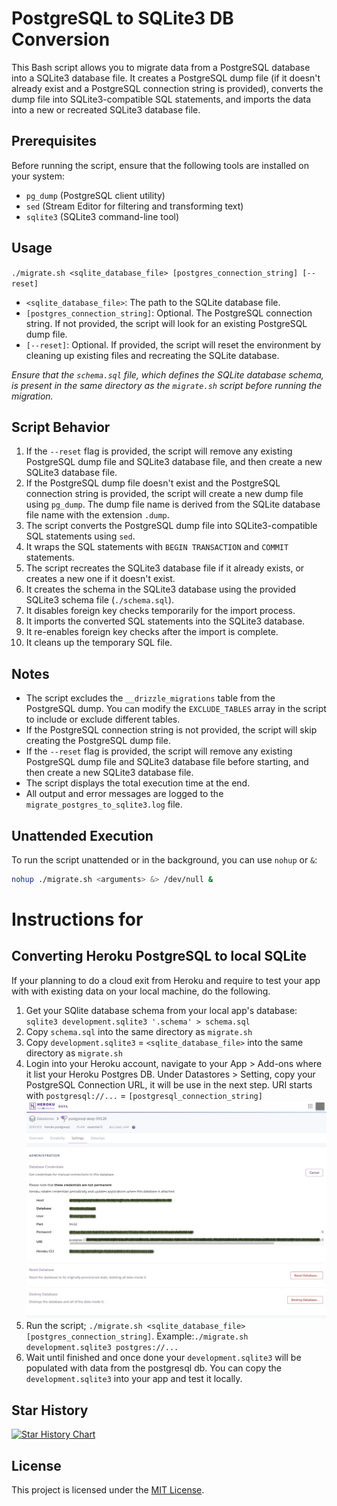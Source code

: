 # PostgreSQL to SQLite3 DB Conversion

This Bash script allows you to migrate data from a PostgreSQL database into a SQLite3 database file. It creates a PostgreSQL dump file (if it doesn't already exist and a PostgreSQL connection string is provided), converts the dump file into SQLite3-compatible SQL statements, and imports the data into a new or recreated SQLite3 database file.

## Prerequisites

Before running the script, ensure that the following tools are installed on your system:

- `pg_dump` (PostgreSQL client utility)
- `sed` (Stream Editor for filtering and transforming text)
- `sqlite3` (SQLite3 command-line tool)

## Usage

`./migrate.sh <sqlite_database_file> [postgres_connection_string] [--reset]`

- `<sqlite_database_file>`: The path to the SQLite database file.
- `[postgres_connection_string]`: Optional. The PostgreSQL connection string. If not provided, the script will look for an existing PostgreSQL dump file.
- `[--reset]`: Optional. If provided, the script will reset the environment by cleaning up existing files and recreating the SQLite database.

_Ensure that the `schema.sql` file, which defines the SQLite database schema, is present in the same directory as the `migrate.sh` script before running the migration._

## Script Behavior

1. If the `--reset` flag is provided, the script will remove any existing PostgreSQL dump file and SQLite3 database file, and then create a new SQLite3 database file.
2. If the PostgreSQL dump file doesn't exist and the PostgreSQL connection string is provided, the script will create a new dump file using `pg_dump`. The dump file name is derived from the SQLite database file name with the extension `.dump`.
3. The script converts the PostgreSQL dump file into SQLite3-compatible SQL statements using `sed`.
4. It wraps the SQL statements with `BEGIN TRANSACTION` and `COMMIT` statements.
5. The script recreates the SQLite3 database file if it already exists, or creates a new one if it doesn't exist.
6. It creates the schema in the SQLite3 database using the provided SQLite3 schema file (`./schema.sql`).
7. It disables foreign key checks temporarily for the import process.
8. It imports the converted SQL statements into the SQLite3 database.
9. It re-enables foreign key checks after the import is complete.
10. It cleans up the temporary SQL file.

## Notes

- The script excludes the `__drizzle_migrations` table from the PostgreSQL dump. You can modify the `EXCLUDE_TABLES` array in the script to include or exclude different tables.
- If the PostgreSQL connection string is not provided, the script will skip creating the PostgreSQL dump file.
- If the `--reset` flag is provided, the script will remove any existing PostgreSQL dump file and SQLite3 database file before starting, and then create a new SQLite3 database file.
- The script displays the total execution time at the end.
- All output and error messages are logged to the `migrate_postgres_to_sqlite3.log` file.

## Unattended Execution

To run the script unattended or in the background, you can use `nohup` or `&`:

```bash
nohup ./migrate.sh <arguments> &> /dev/null &
```

# Instructions for

## Converting Heroku PostgreSQL to local SQLite

If your planning to do a cloud exit from Heroku and require to test your app with with existing data on your local machine, do the following.

1. Get your SQlite database schema from your local app's database: `sqlite3 development.sqlite3 '.schema' > schema.sql`
2. Copy `schema.sql` into the same directory as `migrate.sh`
3. Copy `development.sqlite3` = `<sqlite_database_file>` into the same directory as `migrate.sh`
4. Login into your Heroku account, navigate to your App > Add-ons where it list your Heroku Postgres DB. Under Datastores > Setting, copy your PostgreSQL Connection URL, it will be use in the next step. URI starts with `postgresql://...` = `[postgresql_connection_string]`  ![heroku_db](/images/heroku_db_admin.jpg)
5. Run the script; `./migrate.sh <sqlite_database_file> [postgres_connection_string]`. Example:`./migrate.sh development.sqlite3 postgres://...`  
6. Wait until finished and once done your `development.sqlite3` will be populated with data from the postgresql db. You can copy the `development.sqlite3` into your app and test it locally.

## Star History

[![Star History Chart](https://api.star-history.com/svg?repos=hirefrank/pg-to-sqlite&type=Date)](https://www.star-history.com/#hirefrank/pg-to-sqlite&Date)

## License

This project is licensed under the [MIT License](LICENSE).
